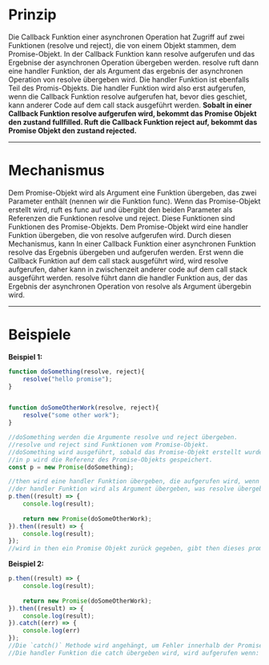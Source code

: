 
# Prinzip

Die Callback Funktion einer asynchronen Operation hat Zugriff auf zwei Funktionen (resolve und reject), die von einem Objekt stammen, dem Promise-Objekt.
In der Callback Funktion kann resolve aufgerufen und das Ergebnise der asynchronen Operation übergeben werden. resolve ruft dann eine handler Funktion, der als Argument das ergebnis der asynchronen Operation von resolve übergeben wird. Die handler Funktion ist ebenfalls Teil des Promis-Objekts.
Die handler Funktion wird also erst aufgerufen, wenn die Callback Funktion resolve aufgerufen hat, bevor dies geschiet, kann anderer Code auf dem call stack ausgeführt werden.
**Sobalt in einer Callback Funktion resolve aufgerufen wird, bekommt das Promise Objekt den zustand fullfilled. Ruft die Callback Funktion reject auf, bekommt das Promise Objekt den zustand rejected.** 

---

# Mechanismus

Dem Promise-Objekt wird als Argument eine Funktion übergeben, das zwei Parameter enthält (nennen wir die Funktion func). Wenn das Promise-Objekt erstellt wird, ruft es func auf und übergibt den beiden Parameter als Referenzen die Funktionen resolve und reject. Diese Funktionen sind Funktionen des Promise-Objekts.
Dem Promise-Objekt wird eine handler Funktion übergeben, die von resolve aufgerufen wird. 
Durch diesen Mechanismus, kann In einer Callback Funktion einer asynchronen Funktion resolve das Ergebnis übergeben und aufgerufen werden. Erst wenn die Callback Funktion auf dem call stack ausgeführt wird, wird resolve aufgerufen, daher kann in zwischenzeit anderer code auf dem call stack ausgeführt werden. resolve führt dann die handler Funktion aus, der das Ergebnis der asynchronen Operation von resolve als Argument übergebin wird.


---

#  Beispiele

**Beispiel 1:**

``` JavaScript
function doSomething(resolve, reject){
    resolve("hello promise");
}


function doSomeOtherWork(resolve, reject){
    resolve("some other work");
}

//doSomething werden die Argumente resolve und reject übergeben.
//resolve und reject sind Funktionen vom Promise-Objekt.
//doSomething wird ausgeführt, sobald das Promise-Objekt erstellt wurde.
//in p wird die Referenz des Promise-Objekts gespeichert.
const p = new Promise(doSomething);

//then wird eine handler Funktion übergeben, die aufgerufen wird, wenn resolve aufgerufen wird.
//der handler Funktion wird als Argument übergeben, was resolve übergeben wurde, also das Ergebnis einer asynchronen Operation.
p.then((result) => {
    console.log(result);
    
    return new Promise(doSomeOtherWork);
}).then((result) => {
    console.log(result);
});
//wird in then ein Promise Objekt zurück gegeben, gibt then dieses promise zurück und mit dem Punkt Operator (.) kann dann auf dieses Promise Objekt zugegriffen wreden. Die zweite then Funktion ist also die then Funktion vom Promise Objekt das von der ersten then Funktion zurück gegeben wurde.
```

**Beispiel 2:**

```javascript
p.then((result) => {
    console.log(result);
    
    return new Promise(doSomeOtherWork);
}).then((result) => {
    console.log(result);
}).catch((err) => {
	console.log(err)
});
//Die `catch()` Methode wird angehängt, um Fehler innerhalb der Promise-Kette zu behandeln.
//Die handler Funktion die catch übergeben wird, wird aufgerufen wenn: In der Callback Funktion einer asynchronen Operation reject aufgerufen wird oder wenn in einer der then Funktionen, ein Fehler geworfen wird.
```